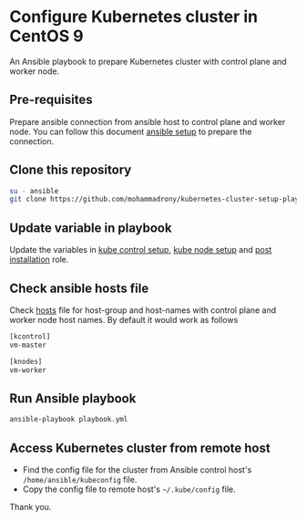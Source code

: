 # Configure Kubernetes cluster in CentOS 9

An Ansible playbook to prepare Kubernetes cluster with control plane and worker node.

## Pre-requisites

Prepare ansible connection from ansible host to control plane and worker node. You can follow this document [ansible setup](./pre-requisites/Ansible-setup-in-CentOS.md) to prepare the connection.

## Clone this repository

```bash
su - ansible
git clone https://github.com/mohammadrony/kubernetes-cluster-setup-playbook.git
```

## Update variable in playbook

Update the variables in [kube control setup](./kube-control-setup/vars/main.yml), [kube node setup](./kube-node-setup/vars/main.yml) and [post installation](./post-installation/vars/main.yml) role.

## Check ansible hosts file

Check [hosts](./hosts) file for host-group and host-names with control plane and worker node host names. By default it would work as follows

```bash
[kcontrol]
vm-master

[knodes]
vm-worker
```

## Run Ansible playbook

```bash
ansible-playbook playbook.yml
```

## Access Kubernetes cluster from remote host

- Find the config file for the cluster from Ansible control host's `/home/ansible/kubeconfig` file.
- Copy the config file to remote host's `~/.kube/config` file.

Thank you.
